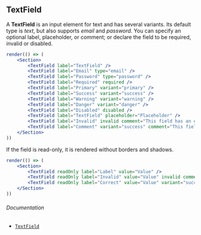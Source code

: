 ## TextField

A **TextField** is an input element for text and has several variants. Its default type is _text_, but also supports _email_ and _password_. You can specify an optional label, placeholder, or comment; or declare the field to be required, invalid or disabled.

```jsx
render(() => (
	<Section>
		<TextField label="TextField" />
		<TextField label="Email" type="email" />
		<TextField label="Password" type="password" />
		<TextField label="Required" required />
		<TextField label="Primary" variant="primary" />
		<TextField label="Success" variant="success" />
		<TextField label="Warning" variant="warning" />
		<TextField label="Danger" variant="danger" />
		<TextField label="Disabled" disabled />
		<TextField label="TextField" placeholder="Placeholder" />
		<TextField label="Invalid" invalid comment="This field has an error" />
		<TextField label="Comment" variant="success" comment="This field is correct" />
	</Section>
))
```

If the field is read-only, it is rendered without borders and shadows.

```jsx
render(() => (
	<Section>
		<TextField readOnly label="Label" value="Value" />
		<TextField readOnly label="Invalid" value="Value" invalid comment="This field has errors" />
		<TextField readOnly label="Correct" value="Value" variant="success" comment="This field is correct" />
	</Section>
))
```

###### Documentation

- [`TextField`](/wiki/modules/_components_input_textfield_.html)
